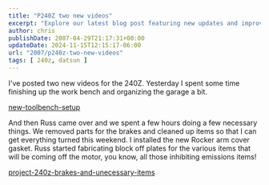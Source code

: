 ```yaml
---
title: "P240Z two new videos"
excerpt: "Explore our latest blog post featuring new updates and improvements on the 240Z project, including a garage tidy-up and brake parts removal."
author: chris
publishDate: 2007-04-29T21:17:31+00:00
updateDate: 2024-11-15T12:15:17-06:00
url: "2007/p240z-two-new-videos"
tags: [ 240z, datsun ]
---
```


I've posted two new videos for the 240Z. Yesterday I spent some time finishing up the work bench and organizing the garage a bit.

[new-toolbench-setup](new-toolbench-setup)

And then Russ came over and we spent a few hours doing a few necessary things. We removed parts for the brakes and cleaned up items so that I can get everything turned this weekend. I installed the new Rocker arm cover gasket. Russ started fabricating block off plates for the various items that will be coming off the motor, you know, all those inhibiting emissions items!

[project-240z-brakes-and-unecessary-items](/2007/project-240z-brakes-and-unecessary-items)

